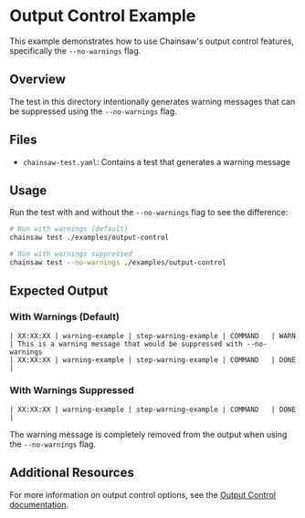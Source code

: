 # Output Control Example

This example demonstrates how to use Chainsaw's output control features, specifically the `--no-warnings` flag.

## Overview

The test in this directory intentionally generates warning messages that can be suppressed using the `--no-warnings` flag.

## Files

- `chainsaw-test.yaml`: Contains a test that generates a warning message

## Usage

Run the test with and without the `--no-warnings` flag to see the difference:

```bash
# Run with warnings (default)
chainsaw test ./examples/output-control

# Run with warnings suppressed
chainsaw test --no-warnings ./examples/output-control
```

## Expected Output

### With Warnings (Default)

```
| XX:XX:XX | warning-example | step-warning-example | COMMAND   | WARN  | This is a warning message that would be suppressed with --no-warnings
| XX:XX:XX | warning-example | step-warning-example | COMMAND   | DONE  |
```

### With Warnings Suppressed

```
| XX:XX:XX | warning-example | step-warning-example | COMMAND   | DONE  |
```

The warning message is completely removed from the output when using the `--no-warnings` flag.

## Additional Resources

For more information on output control options, see the [Output Control documentation](https://kyverno.github.io/chainsaw/latest/reference/output-control/). 